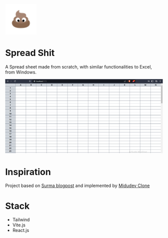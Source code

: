 <img src="./public/shit.svg" width=100 />

# Spread Shit
A Spread sheet made from scratch, with similar functionalities to Excel, from Windows.

<img src="./public/spreadshit demo.PNG" />

# Inspiration
Project based on [Surma blogpost](https://surma.dev/things/spreadsheet/index.html) and implemented by [Midudev Clone](https://github.com/midudev/midu-excel)

# Stack
- Tailwind
- Vite.js
- React.js
